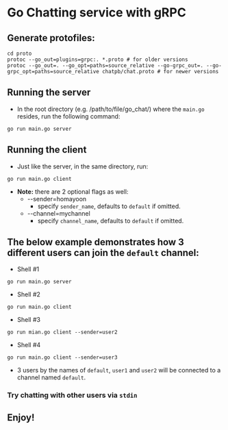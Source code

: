 # Go Chatting service with gRPC

## Generate protofiles:

```shell
cd proto
protoc --go_out=plugins=grpc:. *.proto # for older versions
protoc --go_out=. --go_opt=paths=source_relative --go-grpc_out=. --go-grpc_opt=paths=source_relative chatpb/chat.proto # for newer versions
```

## Running the server

- In the root directory (e.g. /path/to/file/go_chat/) where the `main.go` resides, run the following command:

```shell
go run main.go server
```

## Running the client

- Just like the server, in the same directory, run:

```shell
go run main.go client
```

- <b>Note:</b> there are 2 optional flags as well:
  - --sender=homayoon
    - specify `sender_name`, defaults to `default` if omitted.
  - --channel=mychannel
    - specify `channel_name`, defaults to `default` if omitted.

## The below example demonstrates how 3 different users can join the `default` channel:

- Shell #1

```shell
go run main.go server
```

- Shell #2

```shell
go run main.go client
```

- Shell #3

```shell
go run mian.go client --sender=user2
```

- Shell #4

```shell
go run main.go client --sender=user3
```

- 3 users by the names of `default`, `user1` and `user2` will be connected to a channel named `default`.

### Try chatting with other users via `stdin`

## Enjoy!
